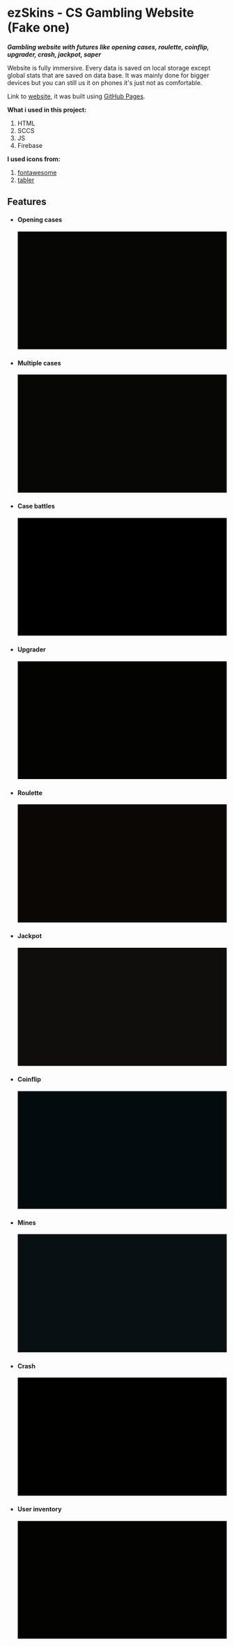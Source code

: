 # ezSkins - CS Gambling Website (Fake one)

**_Gambling website with futures like opening cases, roulette, coinflip, upgrader, crash, jackpot, saper_**

Website is fully immersive. Every data is saved on local storage except global stats that are saved on data base.
It was mainly done for bigger devices but you can still us it on phones it's just not as comfortable.

Link to [website](https://ludzikk.github.io/CS-Gambling/), it was built using [GitHub Pages](https://pages.github.com/).

**What i used in this project:**

1. HTML
2. SCCS
3. JS
4. Firebase

**I used icons from:**

1. [fontawesome](https://fontawesome.com)
2. [tabler](https://tabler.io/admin-template)

## Features

- #### Opening cases

  ![](readmegifs/case.gif)

- #### Multiple cases

  ![](readmegifs/caseamount.gif)

- #### Case battles

  ![](readmegifs/battles.gif)

- #### Upgrader

  ![](readmegifs/upgrader.gif)

- #### Roulette

  ![](readmegifs/roulette.gif)

- #### Jackpot

  ![](readmegifs/jackpot.gif)

- #### Coinflip

  ![](readmegifs/coinflip.gif)

- #### Mines

  ![](readmegifs/saper.gif)

- #### Crash

  ![](readmegifs/crash.gif)

- #### User inventory
  ![](readmegifs/playerinv.gif)
